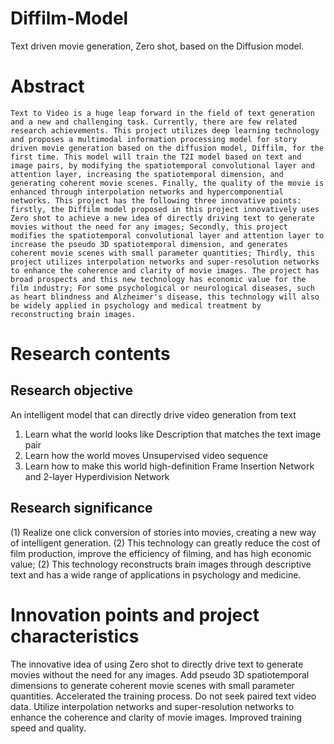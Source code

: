 # Diffilm-Model
Text driven movie generation, Zero shot, based on the Diffusion model.

# Abstract
    Text to Video is a huge leap forward in the field of text generation and a new and challenging task. Currently, there are few related research achievements. This project utilizes deep learning technology and proposes a multimodal information processing model for story driven movie generation based on the diffusion model, Diffilm, for the first time. This model will train the T2I model based on text and image pairs, by modifying the spatiotemporal convolutional layer and attention layer, increasing the spatiotemporal dimension, and generating coherent movie scenes. Finally, the quality of the movie is enhanced through interpolation networks and hypercomponential networks. This project has the following three innovative points: firstly, the Diffilm model proposed in this project innovatively uses Zero shot to achieve a new idea of directly driving text to generate movies without the need for any images; Secondly, this project modifies the spatiotemporal convolutional layer and attention layer to increase the pseudo 3D spatiotemporal dimension, and generates coherent movie scenes with small parameter quantities; Thirdly, this project utilizes interpolation networks and super-resolution networks to enhance the coherence and clarity of movie images. The project has broad prospects and this new technology has economic value for the film industry; For some psychological or neurological diseases, such as heart blindness and Alzheimer's disease, this technology will also be widely applied in psychology and medical treatment by reconstructing brain images.

# Research contents
## Research objective
An intelligent model that can directly drive video generation from text
1. Learn what the world looks like
Description that matches the text image pair
2. Learn how the world moves
Unsupervised video sequence
3. Learn how to make this world high-definition
Frame Insertion Network and 2-layer Hyperdivision Network

## Research significance
(1) Realize one click conversion of stories into movies, creating a new way of intelligent generation.
(2) This technology can greatly reduce the cost of film production, improve the efficiency of filming, and has high economic value;
(2) This technology reconstructs brain images through descriptive text and has a wide range of applications in psychology and medicine.

# Innovation points and project characteristics
The innovative idea of using Zero shot to directly drive text to generate movies without the need for any images.
Add pseudo 3D spatiotemporal dimensions to generate coherent movie scenes with small parameter quantities. Accelerated the training process. Do not seek paired text video data.
Utilize interpolation networks and super-resolution networks to enhance the coherence and clarity of movie images. Improved training speed and quality.
